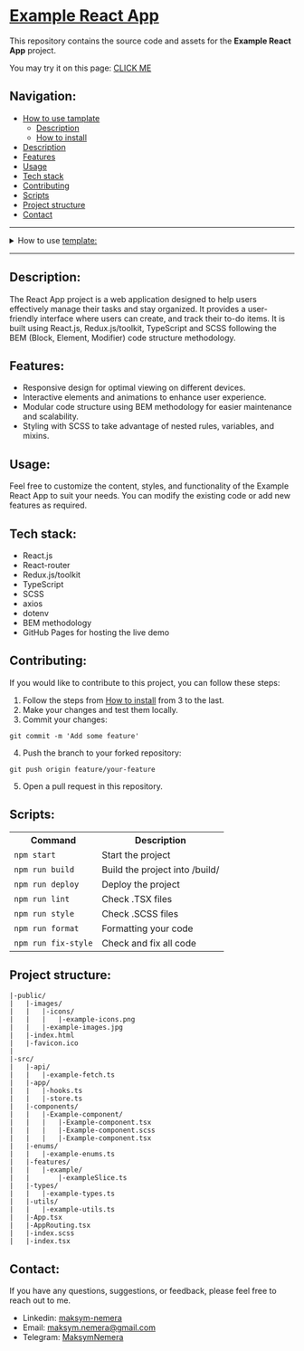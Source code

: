 # [Example React App](https://maksym-nemera.github.io/<your-repository>/#/)

This repository contains the source code and assets for the **Example React App** project.

You may try it on this page: [CLICK ME](https://maksym-nemera.github.io/<your-repository>/#/)

## Navigation:

- [How to use tamplate](#how-to-use-template)
  - [Description](#description-template)
  - [How to install](#how-to-install)
- [Description](#description)
- [Features](#features)
- [Usage](#usage)
- [Tech stack](#tech-stack)
- [Contributing](#contributing)
- [Scripts](#scripts)
- [Project structure](#project-structure)
- [Contact](#contact)

---

<details>
<summary><a id="how-to-use-template">How to use <a href="https://github.com/maksym-nemera/react-ts_template">template:</a></a></summary>

This [repository](https://github.com/maksym-nemera/react-ts_template) contains the template code and assets for the **React App** projects.

You may try it on this page: [CLICK ME](https://maksym-nemera.github.io/react-ts_template/#/)

### <a id="description-template">Description:</a>

This template is designed to create various types of react apps using **_React.js_**, **_CSS/SCSS_**, and **_TS_**. It includes specialized checkers such as **ESLint**, **StyleLint**, and **Prettier** for code formatting, and uses **EditorConfig** to standardize the entire project. The project is built with **react-scripts**. In addition, it has **Husky** and **Lint-Staged** configured to detect and prevent errors during the commit.

This template can be used to create attractive React apps with modern design and good code structure. Additional improvements and customizations can be added to meet specific project requirements.

## <a id="how-to-install">How to install:</a>

1. Click '**Use this template**' => then click '**Create a new repository**'.
2. Add a name to your new repository => then click '**Create repository**'.
3. Click '**<>Code**' => then copy your '**HTTPS**' or '**SSH**' URL.
4. Clone your repository in your projects folder

```shell
git clone https://github.com/your-username/your-repository.git
```

5. Navigate to the project directory:

```shell
cd your-repository
```

6. **Use nvm version 20**:

```shell
nvm use 20
```

7. Install packages:

```shell
npm i
```

8. Build your project:

```shell
npm run build
```

9. Start the project:

```shell
npm run start
```

10. Update README.md.
</details>

---

## <a id="description">Description:</a>

The React App project is a web application designed to help users effectively manage their tasks and stay organized. It provides a user-friendly interface where users can create, and track their to-do items. It is built using React.js, Redux.js/toolkit, TypeScript and SCSS following the BEM (Block, Element, Modifier) code structure methodology.

## <a id="features">Features:</a>

- Responsive design for optimal viewing on different devices.
- Interactive elements and animations to enhance user experience.
- Modular code structure using BEM methodology for easier maintenance and scalability.
- Styling with SCSS to take advantage of nested rules, variables, and mixins.

## <a id="usage">Usage:</a>

Feel free to customize the content, styles, and functionality of the Example React App to suit your needs. You can modify the existing code or add new features as required.

## <a id="tech-stack">Tech stack:</a>

- React.js
- React-router
- Redux.js/toolkit
- TypeScript
- SCSS
- axios
- dotenv
- BEM methodology
- GitHub Pages for hosting the live demo

## <a id="contributing">Contributing:</a>

If you would like to contribute to this project, you can follow these steps:

1. Follow the steps from [How to install](#how-to-install) from 3 to the last.
2. Make your changes and test them locally.
3. Commit your changes:

```shell
git commit -m 'Add some feature'
```

4. Push the branch to your forked repository:

```shell
git push origin feature/your-feature
```

5. Open a pull request in this repository.

## <a id="scripts">Scripts:</a>

<table>
    <tr>
        <th>Command</th>
        <th>Description</th>
    </tr>
    <tr>
        <td><code>npm start</code></td>
        <td>Start the project</td>
    </tr>
    <tr>
        <td><code>npm run build</code></td>
        <td>Build the project into /build/</td>
    </tr>
    <tr>
        <td><code>npm run deploy</code></td>
        <td>Deploy the project</td>
    </tr>
    <tr>
        <td><code>npm run lint</code></td>
        <td>Check .TSX files</td>
    </tr>
    <tr>
        <td><code>npm run style</code></td>
        <td>Check .SCSS files</td>
    </tr>
    <tr>
        <td><code>npm run format</code></td>
        <td>Formatting your code</td>
    </tr>
    <tr>
        <td><code>npm run fix-style</code></td>
        <td>Check and fix all code</td>
    </tr>
</table>

## <a id="project-structure">Project structure:</a>

```
|-public/
|	|-images/
|	|	|-icons/
|	|	|	|-example-icons.png
|	|	|-example-images.jpg
|	|-index.html
|	|-favicon.ico
|
|-src/
|	|-api/
|	|	|-example-fetch.ts
|	|-app/
|	|	|-hooks.ts
|	|	|-store.ts
|	|-components/
|	|	|-Example-component/
|	|	|	|-Example-component.tsx
|	|	|	|-Example-component.scss
|	|	|	|-Example-component.tsx
|	|-enums/
|	|	|-example-enums.ts
|	|-features/
|	|	|-example/
|	|		|-exampleSlice.ts
|	|-types/
|	|	|-example-types.ts
|	|-utils/
|	|	|-example-utils.ts
|	|-App.tsx
|	|-AppRouting.tsx
|	|-index.scss
|	|-index.tsx
```

## <a id="contact">Contact:</a>

If you have any questions, suggestions, or feedback, please feel free to reach out to me.

- Linkedin: [maksym-nemera](https://www.linkedin.com/in/maksym-nemera/)
- Email: [maksym.nemera@gmail.com](mailto:maksym.nemera@gmail.com)
- Telegram: [MaksymNemera](https://t.me/MaksymNemera)
